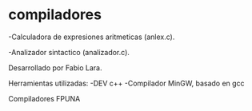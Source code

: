 compiladores
============

-Calculadora de expresiones aritmeticas (anlex.c).

-Analizador sintactico (analizador.c).

Desarrollado por Fabio Lara.

Herramientas utilizadas:
 -DEV c++
 -Compilador MinGW, basado en gcc

Compiladores FPUNA
